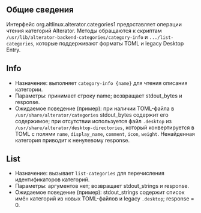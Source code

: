 ## Общие сведения

Интерфейс org.altlinux.alterator.categories1 предоставляет операции чтения категорий Alterator. Методы обращаются к скриптам `/usr/lib/alterator-backend-categories/category-info` и `.../list-categories`, которые поддерживают форматы TOML и legacy Desktop Entry.

## Info

- Назначение: выполняет `category-info {name}` для чтения описания категории.
- Параметры: принимает строку name; возвращает stdout_bytes и response.
- Ожидаемое поведение (пример): при наличии TOML-файла в `/usr/share/alterator/categories` stdout_bytes содержит его содержимое; при отсутствии используется файл `.desktop` из `/usr/share/alterator/desktop-directories`, который конвертируется в TOML с полями `name`, `display_name`, `comment`, `icon`, `weight`. Ненайденная категория приводит к ненулевому response.

## List

- Назначение: вызывает `list-categories` для перечисления идентификаторов категорий.
- Параметры: аргументов нет; возвращает stdout_strings и response.
- Ожидаемое поведение (пример): stdout_strings содержит список имён категорий из новых TOML-файлов и legacy `.desktop`; response = 0.
